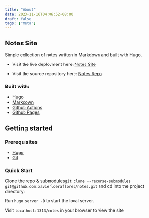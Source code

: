 ```yaml
---
title: "About"
date: 2023-11-16T04:06:52-08:00
draft: false
tags: ["Meta"]
---
```


## Notes Site

Simple collection of notes written in Markdown and built with Hugo.

- Visit the live deployment here:
  [Notes Site](https://xavierloeraflores.github.io/notes/)

- Visit the source repository here: [Notes Repo](https://github.com/xavierloeraflores/notes)

### Built with:

- [Hugo](https://gohugo.io/)
- [Markdown](https://www.markdownguide.org/)
- [Github Actions](https://github.com/features/actions)
- [Github Pages](https://pages.github.com/)

## Getting started

### Prerequisites

- [Hugo](https://gohugo.io/getting-started/installing/)
- [Git](https://git-scm.com/downloads)

### Quick Start

Clone the repo & submodules`git clone --recurse-submodules git@github.com:xavierloeraflores/notes.git` and cd into the project directory:

Run `hugo server -D` to start the local server.

Visit `localhost:1313/notes` in your browser to view the site.
